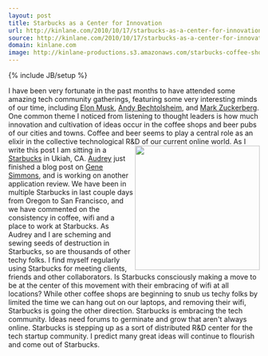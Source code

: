 ```yaml
---
layout: post
title: Starbucks as a Center for Innovation
url: http://kinlane.com/2010/10/17/starbucks-as-a-center-for-innovation/
source: http://kinlane.com/2010/10/17/starbucks-as-a-center-for-innovation/
domain: kinlane.com
image: http://kinlane-productions.s3.amazonaws.com/starbucks-coffee-shops.gif
---
```

{% include JB/setup %}

<p>
     I have been very fortunate in the past months to have attended some amazing tech community gatherings, featuring some very interesting minds of our time, including <a href="http://en.wikipedia.org/wiki/Elon_Musk" target="_blank">Elon Musk</a>, <a href="http://en.wikipedia.org/wiki/Andy_Bechtolsheim" target="_blank">Andy Bechtolsheim</a>, and <a href="http://en.wikipedia.org/wiki/Mark_Zuckerberg" target="_blank">Mark Zuckerberg</a>. One common theme I noticed from listening to thought leaders is how much innovation and cultivation of ideas occur in the coffee shops and beer pubs of our cities and towns. Coffee and beer seems to play a central role as an elixir in the collective technological R&amp;D of our current online world. <a href="http://www.starbucks.com/coffeehouse/wi-fi-connect" target="_blank"><img src="http://kinlane-productions.s3.amazonaws.com/starbucks-coffee-shops.gif" alt="" width="250" align="right" /></a> As I write this post I am sitting in a <a href="http://www.starbucks.com/coffeehouse/wi-fi-connect" target="_blank">Starbucks</a> in Ukiah, CA. <a href="http://www.audreywatters.com" target="_blank">Audrey</a> just finished a blog post on <a href="http://www.readwriteweb.com/archives/gene_simmons_threatens_anonymous_responds_to_ddos.php" target="_blank">Gene Simmons</a>, and is working on another application review. We have been in multiple Starbucks in last couple days from Oregon to San Francisco, and we have commented on the consistency in coffee, wifi and a place to work at Starbucks. As Audrey and I are scheming and sewing seeds of destruction in Starbucks, so are thousands of other techy folks. I find myself regularly using Starbucks for meeting clients, friends and other collaborators. Is Starbucks consciously making a move to be at the center of this movement with their embracing of wifi at all locations? While other coffee shops are beginning to snub us techy folks by limited the time we can hang out on our laptops, and removing their wifi, Starbucks is going the other direction. Starbucks is embracing the tech community. Ideas need forums to germinate and grow that aren't always online. Starbucks is stepping up as a sort of distributed R&amp;D center for the tech startup community. I predict many great ideas will continue to flourish and come out of Starbucks.
</p>